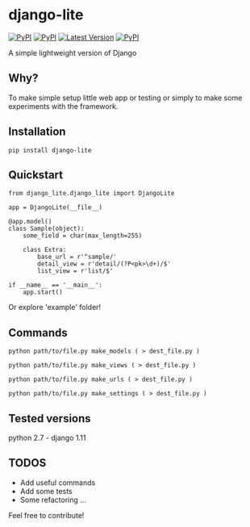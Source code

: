 django-lite
===============
[![PyPI](https://img.shields.io/pypi/pyversions/django-lite.svg)](https://pypi.python.org/pypi/django-lite/)
[![PyPI](https://img.shields.io/pypi/l/django-lite.svg)](https://pypi.python.org/pypi/django-lite/)
[![Latest Version](https://img.shields.io/pypi/v/django-lite.svg)](https://pypi.python.org/pypi/django-lite/)
[![PyPI](https://img.shields.io/pypi/dm/django-lite.svg)](https://pypi.python.org/pypi/django-lite/)

A simple lightweight version of Django

Why?
--------

To make simple setup little web app or testing or simply to make some experiments with the framework.


Installation
--------

    pip install django-lite


Quickstart
--------

    from django_lite.django_lite import DjangoLite

    app = DjangoLite(__file__)

    @app.model()
    class Sample(object):
        some_field = char(max_length=255)

        class Extra:
            base_url = r'^sample/'
            detail_view = r'detail/(?P<pk>\d+)/$'
            list_view = r'list/$'

    if __name__ == '__main__':
        app.start()


Or explore 'example' folder!


Commands
--------

    python path/to/file.py make_models ( > dest_file.py )

    python path/to/file.py make_views ( > dest_file.py )

    python path/to/file.py make_urls ( > dest_file.py )

    python path/to/file.py make_settings ( > dest_file.py )


Tested versions
--------

python 2.7 - django 1.11


TODOS
--------

* Add useful commands
* Add some tests
* Some refactoring
...

Feel free to contribute!